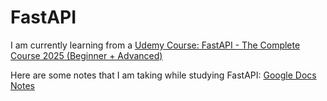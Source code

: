 # FastAPI
I am currently learning from a [Udemy Course: FastAPI - The Complete Course 2025 (Beginner + Advanced)](https://www.udemy.com/course/fastapi-the-complete-course/?srsltid=AfmBOorkJe8db9UcSykj7VESmU8NWZtuGnuZ5JoTWT0LLrZxtPcr62nq)

Here are some notes that I am taking while studying FastAPI: [Google Docs Notes](https://docs.google.com/document/d/1nFIEXFnLrsPXXnX3xnzzQiExr7ek00IH05npHpxzMLA/edit?tab=t.0)
